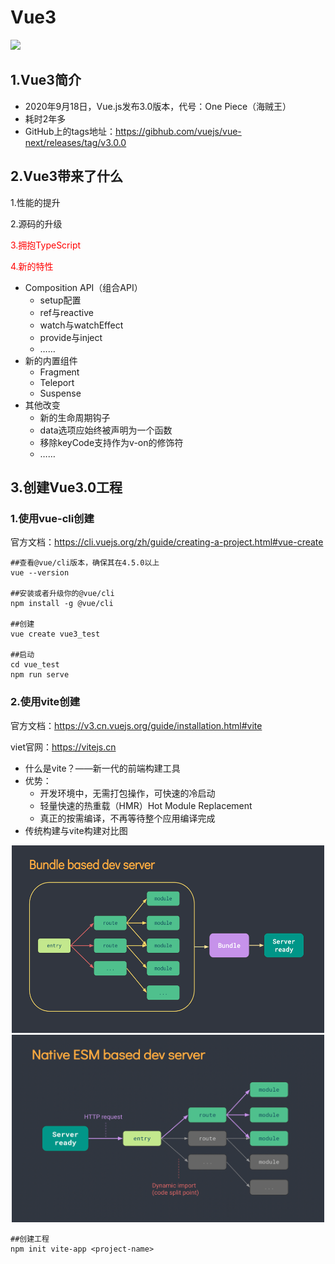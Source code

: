 # Vue3

<img src="https://user-images.githubusercontent.com/499550/93624428-53932780-f9ae-11ea-8d16-af949e16a09f.png"/>

## 1.Vue3简介

- 2020年9月18日，Vue.js发布3.0版本，代号：One Piece（海贼王）
- 耗时2年多
- GitHub上的tags地址：https://gibhub.com/vuejs/vue-next/releases/tag/v3.0.0



## 2.Vue3带来了什么

1.性能的提升

2.源码的升级

<span style="color:red;">3.拥抱TypeScript</span>

<span style="color:red;">4.新的特性</span>

- Composition API（组合API）
  - setup配置
  - ref与reactive
  - watch与watchEffect
  - provide与inject
  - ……
- 新的内置组件
  - Fragment
  - Teleport
  - Suspense
- 其他改变
  - 新的生命周期钩子
  - data选项应始终被声明为一个函数
  - 移除keyCode支持作为v-on的修饰符
  - ……



## 3.创建Vue3.0工程

### 1.使用vue-cli创建

官方文档：https://cli.vuejs.org/zh/guide/creating-a-project.html#vue-create

```shell
##查看@vue/cli版本，确保其在4.5.0以上
vue --version

##安装或者升级你的@vue/cli
npm install -g @vue/cli

##创建
vue create vue3_test

##启动
cd vue_test
npm run serve
```



### 2.使用vite创建

官方文档：https://v3.cn.vuejs.org/guide/installation.html#vite

viet官网：https://vitejs.cn

- 什么是vite？——新一代的前端构建工具
- 优势：
  - 开发环境中，无需打包操作，可快速的冷启动
  - 轻量快速的热重载（HMR）Hot Module Replacement
  - 真正的按需编译，不再等待整个应用编译完成
- 传统构建与vite构建对比图

<center class="half">
    <img src="./images/传统构建模式.png" width="500" height="300"/>
    <img src="./images/vite构建模式.png" width="500" height="300"/>
</center>



```shell
##创建工程
npm init vite-app <project-name>
```

